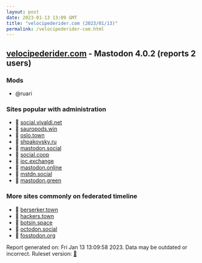 ```yaml
---
layout: post
date: 2023-01-13 13:09 GMT
title: "velocipederider.com (2023/01/13)"
permalink: /velocipederider-com.html
---
```


## [velocipederider.com](https://velocipederider.com) - Mastodon 4.0.2 (reports 2 users)

### Mods
 * @ruari

### Sites popular with administration

* 🐘 [social.vivaldi.net](/social-vivaldi-net.html)
* 🐘 [sauropods.win](/sauropods-win.html)
* 🐘 [oslo.town](/oslo-town.html)
* 🐘 [shpakovsky.ru](/shpakovsky-ru.html)
* 🐘 [mastodon.social](/mastodon-social.html)
* 🐘 [social.coop](/social-coop.html)
* 🐘 [ioc.exchange](/ioc-exchange.html)
* 🐘 [mastodon.online](/mastodon-online.html)
* 🐘 [mstdn.social](/mstdn-social.html)
* 🐘 [mastodon.green](/mastodon-green.html)

### More sites commonly on federated timeline

* 🐘 [berserker.town](/berserker-town.html)
* 🐘 [hackers.town](/hackers-town.html)
* 🐘 [botsin.space](/botsin-space.html)
* 🐘 [octodon.social](/octodon-social.html)
* 🐘 [fosstodon.org](/fosstodon-org.html)

Report generated on: Fri Jan 13 13:09:58 2023. Data may be outdated or incorrect.
Ruleset version: [🧁](/version-cupcake)
